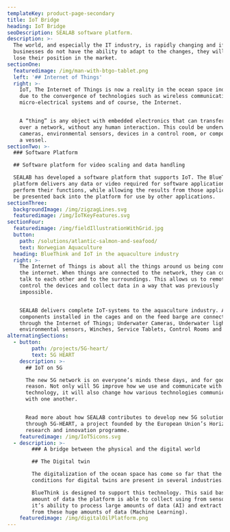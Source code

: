 ```yaml
---
templateKey: product-page-secondary
title: IoT Bridge
heading: IoT Bridge
seoDescription: SEALAB software platform.
description: >-
  The world, and especially the IT industry, is rapidly changing and if
  businesses do not have the ability to adapt to the changes, they will easily
  lose their position in the market.
sectionOne:
  featuredimage: /img/man-with-btgo-tablet.png
  left: '## Internet of Things'
  right: >-
    IoT, The Internet of Things is now a reality in the ocean space industries
    due to the convergence of technologies such as wireless communications,
    micro-electrical systems and of course, the Internet.


    A “thing” is any object with embedded electronics that can transfer data
    over a network, without any human interaction. This could be underwater
    cameras, environmental sensors, devices in a control room, or components in
    a vessel.
sectionTwo: >-
  ### Software Platform

  ## Software platform for video scaling and data handling

  SEALAB has developed a software platform that supports IoT. The BlueThink™
  platform delivers any data or video required for software applications to
  perform their functions, while allowing the results from those applications to
  be presented back into the platform for use by other applications.
sectionThree:
  backgroundImage: /img/zigzagLines.svg
  featuredimage: /img/IoTKeyFeatures.svg
sectionFour:
  featuredimage: /img/fieldIllustrationWithGrid.jpg
  button:
    path: /solutions/atlantic-salmon-and-seafood/
    text: Norwegian Aquaculture
  heading: BlueThink and IoT in the aquaculture industry
  right: >-
    The Internet of Things is about all the things around us being connected to
    the internet. When things are connected to the network, they can connect,
    talk to each other and to the surroundings. This allows us to remotely
    control the devices and collect data in a way that was previously
    impossible.


    SEALAB delivers complete IoT-systems to the aquaculture industry. All
    components installed in the cages and on the feed barge are connected
    through the Internet of Things; Underwater Cameras, Underwater lights,
    environmental sensors, Winches, Service Tablets, Control Rooms and more.
alternatingSections:
  - button:
        path: /projects/5G-heart/
        text: 5G HEART
    description: >-
      ## IoT on 5G

      The new 5G network is on everyone’s minds these days, and for good
      reason. Not only will 5G improve how we use and communicate with
      technology, it will also change how various technologies communicate
      with one another.


      Read more about how SEALAB contributes to develop new 5G solutions
      through 5G-HEART, a project founded by the European Union’s Horizon 2020
      research and innovation programme.
    featuredimage: /img/IoT5icons.svg
  - description: >-
        ### A bridge between the physical and the digital world

        ## The Digital twin

        The digitalization of the ocean space has come so far that the living
        conditions for digital twins are present in several industries.

        BlueThink is designed to support this technology. This said based on the
        amount of data the platform is able to collect using from sensors (IoT),
        it’s ability to process large amounts of data (AI) and extract lessons
        from these huge amounts of data (Machine Learning).
    featuredimage: /img/digitalOilPlatform.png
---
```


